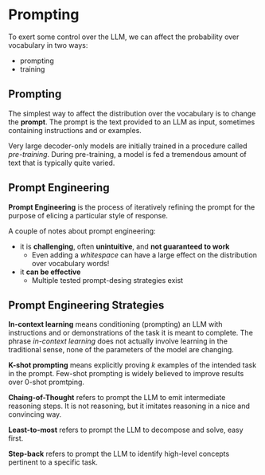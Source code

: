 # Prompting

To exert some control over the LLM, we can affect the probability over vocabulary in two ways:
- prompting
- training

## Prompting

The simplest way to affect the distribution over the vocabulary is to change the **prompt**. The prompt is the text provided to an LLM as input, sometimes containing instructions and or examples.

Very large decoder-only models are initially trained in a procedure called *pre-training*. During pre-training, a model is fed a tremendous amount of text that is typically quite varied.

## Prompt Engineering 

**Prompt Engineering** is the process of iteratively refining the prompt for the purpose of elicing a particular style of response.

A couple of notes about prompt engineering:
- it is **challenging**, often **unintuitive**, and **not guaranteed to work**
    - Even adding a *whitespace* can have a large effect on the distribution over vocabulary words!
- it **can be effective**
    - Multiple tested prompt-desing strategies exist

## Prompt Engineering Strategies

**In-context learning** means conditioning (prompting) an LLM with instructions and or demonstrations of the task it is meant to complete. The phrase *in-context learning* does not actually involve learning in the traditional sense, none of the parameters of the model are changing.

**K-shot prompting** means explicitly proving *k* examples of the intended task in the prompt. Few-shot prompting is widely believed to improve results over 0-shot promtping.

**Chaing-of-Thought** refers to prompt the LLM to emit intermediate reasoning steps. It is not reasoning, but it imitates reasoning in a nice and convincing way.

**Least-to-most** refers to prompt the LLM to decompose and solve, easy first.

**Step-back** refers to prompt the LLM to identify high-level concepts pertinent to a specific task.
